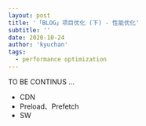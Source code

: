```yaml
---
layout: post
title: '「BLOG」项目优化 (下) - 性能优化'
subtitle: ''
date: 2020-10-24
author: 'kyuchan'
tags:
  - performance optimization
---
```


TO BE CONTINUS ...

- CDN
- Preload、Prefetch
- SW
